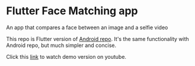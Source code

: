 # Flutter Face Matching app

An app that compares a face between an image and a selfie video

This repo is Flutter version of [Android repo](https://github.com/limkhashing/Face-Matching-App). 
It's the same functionality with Android repo, but much simpler and concise.

Click this [link](https://youtu.be/Rp52-0mrGJ8) to watch demo version on youtube.
